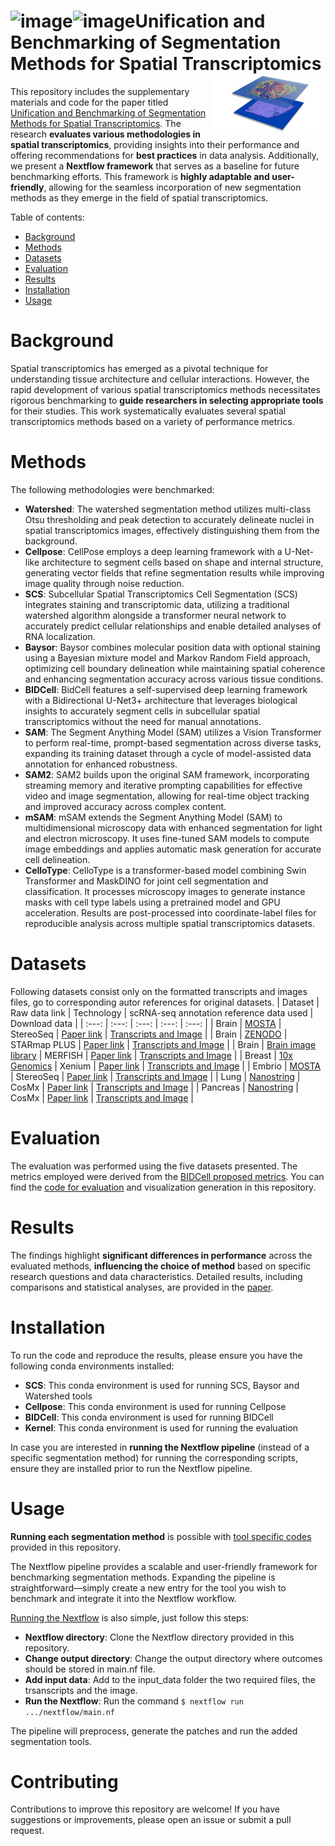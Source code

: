 ![image](https://github.com/user-attachments/assets/91b00c55-4555-451a-99a4-52882ec1daa9)![image](https://github.com/user-attachments/assets/87b4c5f4-fbbd-426c-93a6-e2c416476111)Unification and Benchmarking of Segmentation Methods for Spatial Transcriptomics <img src="gaf/figures/st.jpeg" width="181px" align="right" />  
===========

This repository includes the supplementary materials and code for the paper titled [Unification and Benchmarking of Segmentation Methods for Spatial Transcriptomics](). The research **evaluates various methodologies in spatial transcriptomics**, providing insights into their performance and offering recommendations for **best practices** in data analysis. Additionally, we present a **Nextflow framework** that serves as a baseline for future benchmarking efforts. This framework is **highly adaptable and user-friendly**, allowing for the seamless incorporation of new segmentation methods as they emerge in the field of spatial transcriptomics.

Table of contents:
- [Background](#background)
- [Methods](#methods)
- [Datasets](#datasets)
- [Evaluation](#evaluation)
- [Results](#results)
- [Installation](#installation)
- [Usage](#usage)

# Background
Spatial transcriptomics has emerged as a pivotal technique for understanding tissue architecture and cellular interactions. However, the rapid development of various spatial transcriptomics methods necessitates rigorous benchmarking to **guide researchers in selecting appropriate tools** for their studies. This work systematically evaluates several spatial transcriptomics methods based on a variety of performance metrics.

# Methods
The following methodologies were benchmarked:

- **Watershed**: The watershed segmentation method utilizes multi-class Otsu thresholding and peak detection to accurately delineate nuclei in spatial transcriptomics images, effectively distinguishing them from the background.
- **Cellpose**: CellPose employs a deep learning framework with a U-Net-like architecture to segment cells based on shape and internal structure, generating vector fields that refine segmentation results while improving image quality through noise reduction.
- **SCS**: Subcellular Spatial Transcriptomics Cell Segmentation (SCS) integrates staining and transcriptomic data, utilizing a traditional watershed algorithm alongside a transformer neural network to accurately predict cellular relationships and enable detailed analyses of RNA localization.
- **Baysor**: Baysor combines molecular position data with optional staining using a Bayesian mixture model and Markov Random Field approach, optimizing cell boundary delineation while maintaining spatial coherence and enhancing segmentation accuracy across various tissue conditions.
- **BIDCell**: BidCell features a self-supervised deep learning framework with a Bidirectional U-Net3+ architecture that leverages biological insights to accurately segment cells in subcellular spatial transcriptomics without the need for manual annotations.
- **SAM**: The Segment Anything Model (SAM) utilizes a Vision Transformer to perform real-time, prompt-based segmentation across diverse tasks, expanding its training dataset through a cycle of model-assisted data annotation for enhanced robustness.
- **SAM2**: SAM2 builds upon the original SAM framework, incorporating streaming memory and iterative prompting capabilities for effective video and image segmentation, allowing for real-time object tracking and improved accuracy across complex content.
- **mSAM**: mSAM extends the Segment Anything Model (SAM) to multidimensional microscopy data with enhanced segmentation for light and electron microscopy.
It uses fine-tuned SAM models to compute image embeddings and applies automatic mask generation for accurate cell delineation.
- **CelloType**: CelloType is a transformer-based model combining Swin Transformer and MaskDINO for joint cell segmentation and classification. It processes microscopy images to generate instance masks with cell type labels using a pretrained model and GPU acceleration. Results are post-processed into coordinate-label files for reproducible analysis across multiple spatial transcriptomics datasets.

# Datasets
Following datasets consist only on the formatted transcripts and images files, go to corresponding autor references for original datasets.
| Dataset | Raw data link | Technology | scRNA-seq annotation reference data used | Download data |
|    :---:    |    :---:    |    :---:    |    :---:    |    :---:    |
| Brain | [MOSTA](https://db.cngb.org/stomics/mosta/download/) | StereoSeq | [Paper link](https://www.sciencedirect.com/science/article/pii/S0092867418308031) | [Transcripts and Image](https://figshare.com/s/bae16750c3e006eaccc8) |
| Brain | [ZENODO](https://zenodo.org/records/7332091) | STARmap PLUS | [Paper link](https://www.nature.com/articles/s41593-022-01251-x) | [Transcripts and Image](https://zenodo.org/records/7332091) |
| Brain | [Brain image library](https://doi.brainimagelibrary.org/doi/10.35077/g.21) | MERFISH | [Paper link](https://www.nature.com/articles/s41586-021-03705-x) | [Transcripts and Image](https://doi.brainimagelibrary.org/doi/10.35077/g.21) |
| Breast | [10x Genomics](https://www.nature.com/articles/s41467-023-43458-x) | Xenium | [Paper link](https://www.nature.com/articles/s41588-021-00911-1) | [Transcripts and Image](https://figshare.com/s/20c57a21ac44fd150034) |
| Embrio | [MOSTA](https://db.cngb.org/stomics/mosta/download/) | StereoSeq | [Paper link](https://www.nature.com/articles/s41586-019-0969-x) | [Transcripts and Image](https://figshare.com/s/b110c99ba8990031b793) |
| Lung | [Nanostring](https://nanostring.com/products/cosmx-spatial-molecular-imager/ffpe-dataset/nsclc-ffpe-dataset/) | CosMx | [Paper link](https://www.nature.com/articles/s41588-022-01243-4) | [Transcripts and Image](https://figshare.com/s/a43bd679de1274f80e8a) |
| Pancreas | [Nanostring](https://nanostring.com/products/cosmx-spatial-molecular-imager/ffpe-dataset/cosmx-smi-human-pancreas-ffpe-dataset/) | CosMx | [Paper link](https://www.science.org/doi/10.1126/science.abl4896) | [Transcripts and Image](https://figshare.com/s/fc5beeb662a2ee1d455e) |

# Evaluation
The evaluation was performed using the five datasets presented. The metrics employed were derived from the [BIDCell proposed metrics](https://www.nature.com/articles/s41467-023-44560-w). You can find the [code for evaluation](https://github.com/TranslationalBioinformaticsUnit/Benchmarking-SegmentationMethods-ST/tree/main/Evaluation) and visualization generation in this repository.

# Results
The findings highlight **significant differences in performance** across the evaluated methods, **influencing the choice of method** based on specific research questions and data characteristics. Detailed results, including comparisons and statistical analyses, are provided in the [paper]().

# Installation
To run the code and reproduce the results, please ensure you have the following conda environments installed:

- **SCS**: This conda environment is used for running SCS, Baysor and Watershed tools
- **Cellpose**: This conda environment is used for running Cellpose
- **BIDCell**: This conda environment is used for running BIDCell
- **Kernel**: This conda environment is used for running the evaluation

In case you are interested in **running the Nextflow pipeline** (instead of a specific segmentation method) for running the corresponding scripts, ensure they are installed prior to run the Nextflow pipeline.

# Usage
**Running each segmentation method** is possible with [tool specific codes](https://github.com/TranslationalBioinformaticsUnit/Benchmarking-SegmentationMethods-ST/tree/main/src) provided in this repository.

The Nextflow pipeline provides a scalable and user-friendly framework for benchmarking segmentation methods. Expanding the pipeline is straightforward—simply create a new entry for the tool you wish to benchmark and integrate it into the Nextflow workflow.

[Running the Nextflow](https://github.com/TranslationalBioinformaticsUnit/Benchmarking-SegmentationMethods-ST/tree/main/Nextflow) is also simple, just follow this steps:
- **Nextflow directory**: Clone the Nextflow directory provided in this repository.
- **Change output directory**: Change the output directory where outcomes should be stored in main.nf file.
- **Add input data**: Add to the input_data folder the two required files, the trsanscripts and the image.
- **Run the Nextflow**: Run the command 
      ```
      $ nextflow run .../nextflow/main.nf
      ```

The pipeline will preprocess, generate the patches and run the added segmentation tools.

# Contributing
Contributions to improve this repository are welcome! If you have suggestions or improvements, please open an issue or submit a pull request.
